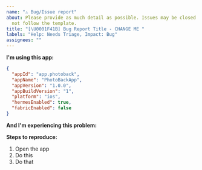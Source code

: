 ```yaml
---
name: "⚠️ Bug/Issue report"
about: Please provide as much detail as possible. Issues may be closed if they do
  not follow the template.
title: "[\U0001F41B] Bug Report Title - CHANGE ME "
labels: "Help: Needs Triage, Impact: Bug"
assignees: ""
---
```


**I'm using this app:**

```json
{
  "appId": "app.photoback",
  "appName": "PhotoBackApp",
  "appVersion": "1.0.0",
  "appBuildVersion": "1",
  "platform": "ios",
  "hermesEnabled": true,
  "fabricEnabled": false
}
```

**And I'm experiencing this problem:**

**Steps to reproduce:**

1.  Open the app
2.  Do this
3.  Do that

<!-- Thanks for reading this far down ❤️  -->
<!-- High quality, detailed issues are much easier to triage for maintainers -->
<!-- If you appreciate the work that has gone into this project, please consider -->
<!-- starring the repo and/or sponsoring the project. Thanks! ❤️  -->
